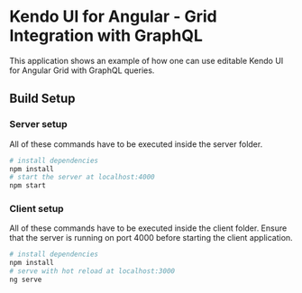 # Kendo UI for Angular - Grid Integration with GraphQL

This application shows an example of how one can use editable Kendo UI for Angular Grid with GraphQL queries.

## Build Setup

### Server setup

All of these commands have to be executed inside the server folder.

```bash
# install dependencies
npm install
# start the server at localhost:4000
npm start
```

### Client setup

All of these commands have to be executed inside the client folder.
Ensure that the server is running on port 4000 before starting the client application.

```bash
# install dependencies
npm install
# serve with hot reload at localhost:3000
ng serve
```
